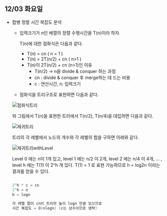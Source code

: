 ## 12/03 화요일



- 합병 정렬 시간 복잡도 분석

  - 입력크기가 n인 배열의 정렬 수행시간을 T(n)이라 하자.

    T(n)에 대한 점화식은 다음과 같다.

    - T(n) = cn ( n = 1 )
    - T(n) = 2T(n/2) + cn ( n>1 )
    - T(n)이 2T(n/2) + cn (n>1)인 이유
      - T(n/2) -> n을 divide & conquer 하는 과정
      - cn : divide & conquer 후 merge하는 데 드는 비용
      - c : 연산시간, n: 입력크기 

  

  - 점화식을 트리구조로 표현하면 다음과 같다.

  

  ![점화식트리](/Users/yonghyunkwon/점화식트리.png)

  

  위 그림에서 T(n)을 표현한 트리에서 T(n/2), T(n/4)을 대입하면 다음과 같다.

  

  ![재귀트리](/Users/yonghyunkwon/재귀트리.png)

  트리의 각 레벨에서 노드의 개수와 각 레벨의 합을 구하면 아래와 같다.

  

  ![재귀트리withLevel](/Users/yonghyunkwon/재귀트리withLevel.png)

  Level 0 에는 n이 1개 있고, level 1 에는 n/2 이 2개, level 2 에는 n/4 이 4개, … , level h 에는 T(1) 이 2^h 개 있다. T(1) = 1 로 표현 가능하므로 h = log2n 이라는 결과를 얻을 수 있다.

  ```java
  
  2^h * c = cn
  2^h = n
  h = logn
  
  각 레벨 합이 cn이 트리의 높이 logn 만큼 있으므로
  시간 복잡도 = O(nlogn) (c는 상수이므로 생략)
  ```





